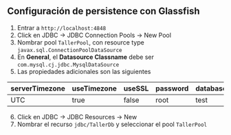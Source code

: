 ## Configuración de persistence con Glassfish
1. Entrar a `http://localhost:4848`
2. Click en JDBC -> JDBC Connection Pools -> New Pool
3. Nombrar pool `TallerPool`, con resource type `javax.sql.ConnectionPoolDataSource`
4. En **General**, el **Datasource Classname** debe ser `com.mysql.cj.jdbc.MysqlDataSource`
5. Las propiedades adicionales son las siguientes

| serverTimezone  | useTimezone  | useSSL  | password  | databaseName  | serverName |        datasourceName       | user | portNumber |
|-----------------|--------------|---------|-----------|---------------|------------|-----------------------------|------|------------|
|      UTC        |      true    |  false  |   root    |     test      |  localhost | com.cj.jdbc.MysqlDataSource | root |   3306     |

6. Click en JDBC -> JDBC Resources -> New
7. Nombrar el recurso `jdbc/TallerDb` y seleccionar el pool `TallerPool`
